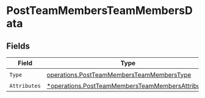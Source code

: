 # PostTeamMembersTeamMembersData


## Fields

| Field                                                                                                               | Type                                                                                                                | Required                                                                                                            | Description                                                                                                         |
| ------------------------------------------------------------------------------------------------------------------- | ------------------------------------------------------------------------------------------------------------------- | ------------------------------------------------------------------------------------------------------------------- | ------------------------------------------------------------------------------------------------------------------- |
| `Type`                                                                                                              | [operations.PostTeamMembersTeamMembersType](../../models/operations/postteammembersteammemberstype.md)              | :heavy_check_mark:                                                                                                  | N/A                                                                                                                 |
| `Attributes`                                                                                                        | [*operations.PostTeamMembersTeamMembersAttributes](../../models/operations/postteammembersteammembersattributes.md) | :heavy_minus_sign:                                                                                                  | N/A                                                                                                                 |